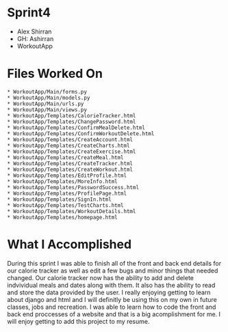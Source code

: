 # Sprint4

* Alex Shirran
* GH: Ashirran
* WorkoutApp

#
# Files Worked On
    * WorkoutApp/Main/forms.py
    * WorkoutApp/Main/models.py
    * WorkoutApp/Main/urls.py
    * WorkoutApp/Main/views.py
    * WorkoutApp/Templates/CalorieTracker.html
    * WorkoutApp/Templates/ChangePassword.html
    * WorkoutApp/Templates/ConfirmMealDelete.html
    * WorkoutApp/Templates/ConfirmWorkoutDelete.html
    * WorkoutApp/Templates/CreateAccount.html
    * WorkoutApp/Templates/CreateCharts.html
    * WorkoutApp/Templates/CreateExercise.html
    * WorkoutApp/Templates/CreateMeal.html
    * WorkoutApp/Templates/CreateTracker.html
    * WorkoutApp/Templates/CreateWorkout.html
    * WorkoutApp/Templates/EditProfile.html
    * WorkoutApp/Templates/MoreInfo.html
    * WorkoutApp/Templates/PasswordSuccess.html
    * WorkoutApp/Templates/ProfilePage.html
    * WorkoutApp/Templates/SignIn.html
    * WorkoutApp/Templates/TestCharts.html
    * WorkoutApp/Templates/WorkoutDetails.html
    * WorkoutApp/Templates/homepage.html
#
# What I Accomplished

During this sprint I was able to finish all of the front and back end details for our calorie tracker as well as edit a few bugs and minor things that needed changed. Our calorie tracker now has the ability to add and delete indvividual meals and dates along with them. It also has the ability to read and store the data provided by the user. I really enjoying getting to learn about django and html and I will definitly be using this on my own in future classes, jobs and recreation. I was able to learn how to code the front and back end proccesses of a website and that is a big acomplishment for me. I will enjoy getting to add this project to my resume.